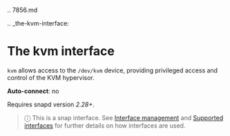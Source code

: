 .. 7856.md

.. _the-kvm-interface:

# The kvm interface

`kvm` allows access to the `/dev/kvm` device, providing privileged access and control of the KVM hypervisor.

**Auto-connect**: no

Requires snapd version _2.28+_.

> ⓘ  This is a snap interface. See [Interface management](interface-management.md) and [Supported interfaces](supported-interfaces.md) for further details on how interfaces are used.